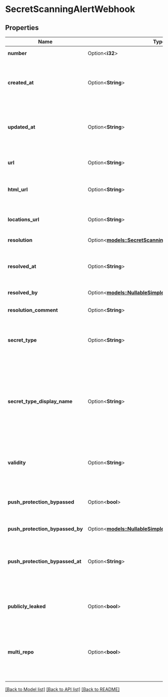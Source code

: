 # SecretScanningAlertWebhook

## Properties

Name | Type | Description | Notes
------------ | ------------- | ------------- | -------------
**number** | Option<**i32**> | The security alert number. | [optional][readonly]
**created_at** | Option<**String**> | The time that the alert was created in ISO 8601 format: `YYYY-MM-DDTHH:MM:SSZ`. | [optional][readonly]
**updated_at** | Option<**String**> | The time that the alert was last updated in ISO 8601 format: `YYYY-MM-DDTHH:MM:SSZ`. | [optional][readonly]
**url** | Option<**String**> | The REST API URL of the alert resource. | [optional][readonly]
**html_url** | Option<**String**> | The GitHub URL of the alert resource. | [optional][readonly]
**locations_url** | Option<**String**> | The REST API URL of the code locations for this alert. | [optional]
**resolution** | Option<[**models::SecretScanningAlertResolutionWebhook**](secret-scanning-alert-resolution-webhook.md)> |  | [optional]
**resolved_at** | Option<**String**> | The time that the alert was resolved in ISO 8601 format: `YYYY-MM-DDTHH:MM:SSZ`. | [optional]
**resolved_by** | Option<[**models::NullableSimpleUser**](nullable-simple-user.md)> |  | [optional]
**resolution_comment** | Option<**String**> | An optional comment to resolve an alert. | [optional]
**secret_type** | Option<**String**> | The type of secret that secret scanning detected. | [optional]
**secret_type_display_name** | Option<**String**> | User-friendly name for the detected secret, matching the `secret_type`. For a list of built-in patterns, see \"[Supported secret scanning patterns](https://docs.github.com/code-security/secret-scanning/introduction/supported-secret-scanning-patterns#supported-secrets).\" | [optional]
**validity** | Option<**String**> | The token status as of the latest validity check. | [optional]
**push_protection_bypassed** | Option<**bool**> | Whether push protection was bypassed for the detected secret. | [optional]
**push_protection_bypassed_by** | Option<[**models::NullableSimpleUser**](nullable-simple-user.md)> |  | [optional]
**push_protection_bypassed_at** | Option<**String**> | The time that push protection was bypassed in ISO 8601 format: `YYYY-MM-DDTHH:MM:SSZ`. | [optional]
**publicly_leaked** | Option<**bool**> | Whether the detected secret was publicly leaked. | [optional]
**multi_repo** | Option<**bool**> | Whether the detected secret was found in multiple repositories in the same organization or business. | [optional]

[[Back to Model list]](../README.md#documentation-for-models) [[Back to API list]](../README.md#documentation-for-api-endpoints) [[Back to README]](../README.md)


